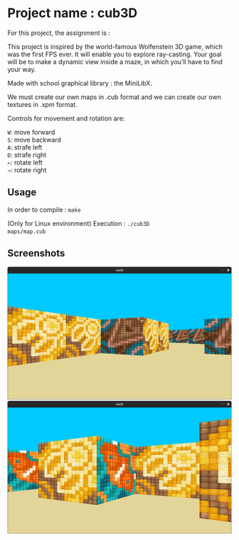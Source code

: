 # Project name : cub3D

For this project, the assignment is : 

This project is inspired by the world-famous Wolfenstein 3D game, which was the first FPS ever. It will enable you to explore ray-casting. Your goal will be to make a dynamic view inside a maze, in which you’ll have to find your way.

Made with school graphical library : the MiniLibX.

We must create our own maps in .cub format and we can create our own textures in .xpm format.

Controls for movement and rotation are:

<code>W</code>: move forward<br>
<code>S</code>: move backward<br>
<code>A</code>: strafe left<br>
<code>D</code>: strafe right<br>
<code>←</code>: rotate left<br>
<code>→</code>: rotate right<br>

## Usage

In order to compile :
<code>make</code>

(Only for Linux environment)
Execution :
<code>./cub3D maps/map.cub</code>

## Screenshots

![Gameplay preview](Cub3D.png)
![Gameplay preview](Cub3D2.png)

